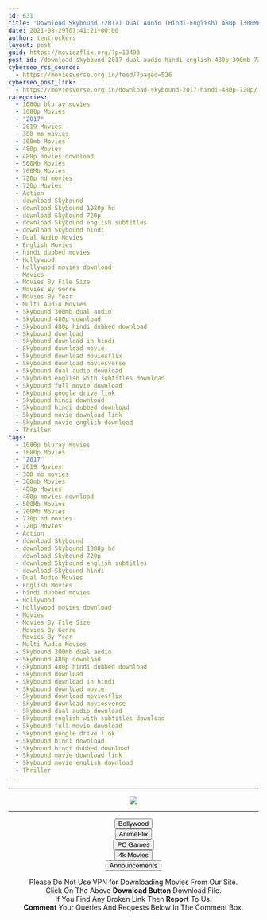 ```yaml
---
id: 631
title: 'Download Skybound (2017) Dual Audio (Hindi-English) 480p [300MB] || 720p [800MB]'
date: 2021-08-29T07:41:21+00:00
author: tentrockers
layout: post
guid: https://moviezflix.org/?p=13493
post id: /download-skybound-2017-dual-audio-hindi-english-480p-300mb-720p-800mb/
cyberseo_rss_source:
  - https://moviesverse.org.in/feed/?paged=526
cyberseo_post_link:
  - https://moviesverse.org.in/download-skybound-2017-hindi-480p-720p/
categories:
  - 1080p bluray movies
  - 1080p Movies
  - "2017"
  - 2019 Movies
  - 300 mb movies
  - 300mb Movies
  - 480p Movies
  - 480p movies download
  - 500Mb Movies
  - 700Mb Movies
  - 720p hd movies
  - 720p Movies
  - Action
  - download Skybound
  - download Skybound 1080p hd
  - download Skybound 720p
  - download Skybound english subtitles
  - download Skybound hindi
  - Dual Audio Movies
  - English Movies
  - hindi dubbed movies
  - Hollywood
  - hollywood movies download
  - Movies
  - Movies By File Size
  - Movies By Genre
  - Movies By Year
  - Multi Audio Movies
  - Skybound 300mb dual audio
  - Skybound 480p download
  - Skybound 480p hindi dubbed download
  - Skybound download
  - Skybound download in hindi
  - Skybound download movie
  - Skybound download moviesflix
  - Skybound download moviesverse
  - Skybound dual audio download
  - Skybound english with subtitles download
  - Skybound full movie download
  - Skybound google drive link
  - Skybound hindi download
  - Skybound hindi dubbed download
  - Skybound movie download link
  - Skybound movie english download
  - Thriller
tags:
  - 1080p bluray movies
  - 1080p Movies
  - "2017"
  - 2019 Movies
  - 300 mb movies
  - 300mb Movies
  - 480p Movies
  - 480p movies download
  - 500Mb Movies
  - 700Mb Movies
  - 720p hd movies
  - 720p Movies
  - Action
  - download Skybound
  - download Skybound 1080p hd
  - download Skybound 720p
  - download Skybound english subtitles
  - download Skybound hindi
  - Dual Audio Movies
  - English Movies
  - hindi dubbed movies
  - Hollywood
  - hollywood movies download
  - Movies
  - Movies By File Size
  - Movies By Genre
  - Movies By Year
  - Multi Audio Movies
  - Skybound 300mb dual audio
  - Skybound 480p download
  - Skybound 480p hindi dubbed download
  - Skybound download
  - Skybound download in hindi
  - Skybound download movie
  - Skybound download moviesflix
  - Skybound download moviesverse
  - Skybound dual audio download
  - Skybound english with subtitles download
  - Skybound full movie download
  - Skybound google drive link
  - Skybound hindi download
  - Skybound hindi dubbed download
  - Skybound movie download link
  - Skybound movie english download
  - Thriller
---
```

<center>
  </p> 
  
  <hr />
  
  <p>
    <a href="http://gdrivepro.xyz/join.php" data-wpel-link="external" target="_blank" rel="nofollow external noopener noreferrer"><img src="https://i.imgur.com/FhMdWdW.png" /></a>
  </p>
  
  <hr />
  
  <p>
    <a href="https://dogemovies.xyz" target="_blank" data-wpel-link="external" rel="nofollow external noopener noreferrer"><button class="button button5">Bollywood</button></a><br /> <a href="https://animeflix.in" target="_blank" data-wpel-link="external" rel="nofollow external noopener noreferrer"><button class="button button5">AnimeFlix</button></a><br /> <a href="https://gamesflix.net/" target="_blank" data-wpel-link="external" rel="nofollow external noopener noreferrer"><button class="button button5">PC Games</button></a><br /> <a href="https://uhdmovies.in" target="_blank" data-wpel-link="external" rel="nofollow external noopener noreferrer"><button class="button button5">4k Movies</button></a><br /> <a href="https://moviesverse.org.in/announcements/" target="_blank" data-wpel-link="internal" rel="noopener"><button class="button button5">Announcements</button></a>
  </p>
  
  <div class="alert alert-danger">
    Please Do Not Use VPN for Downloading Movies From Our Site.
  </div>
  
  <div class="alert alert-success">
    Click On The Above <strong>Download Button</strong> Download File.
  </div>
  
  <div class="alert alert-warning">
    If You Find Any Broken Link Then <strong>Report</strong> To Us.
  </div>
  
  <div class="alert alert-info">
    <strong>Comment</strong> Your Queries And Requests Below In The Comment Box.
  </div>
  
  <p>
    </center>
  </p>